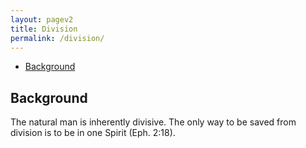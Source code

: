 ```yaml
---
layout: pagev2
title: Division
permalink: /division/
---
```

- [Background](#background)

## Background

The natural man is inherently divisive. The only way to be saved from division is to be in one Spirit (Eph. 2:18).